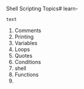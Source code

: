 
Shell Scripting Topics# learn-

``` text ```

1. Comments 
2. Printing
3. Variables
4. Loops
5. Quotes
6. Conditions
7. shell
8. Functions
9. 